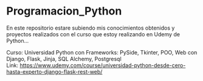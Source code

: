 # Programacion_Python

En este repositorio estare subiendo mis conocimientos obtenidos y proyectos realizados con el curso que estoy realizando en Udemy de Python...

Curso: Universidad Python con Frameworks: PySide, Tkinter, POO, Web con Django, Flask, Jinja, SQL Alchemy, Postgresql                                                    
Link: https://www.udemy.com/course/universidad-python-desde-cero-hasta-experto-django-flask-rest-web/
